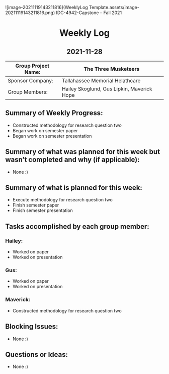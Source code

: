 ![image-20211119143211816](WeeklyLog Template.assets/image-20211119143211816.png) IDC-4942-Capstone – Fall 2021

<center><h1>Weekly Log</h1></center>

<center><h2>2021-11-28</h2></center>

| Group Project Name: | The Three Musketeers                       |
| ------------------- | ------------------------------------------ |
| Sponsor Company:    | Tallahassee Memorial Helathcare            |
| Group Members:      | Hailey Skoglund, Gus Lipkin, Maverick Hope |

## Summary of Weekly Progress:

- Constructed methodology for research question two
- Began work on semester paper
- Began work on semester presentation

## Summary of what was planned for this week but wasn’t completed and why (if applicable):

- None :)

## Summary of what is planned for this week:

- Execute methodology for research question two
- Finish semester paper
- Finish semester presentation

## Tasks accomplished by each group member:

### Hailey:

- Worked on paper
- Worked on presentation

### Gus:

- Worked on paper
- Worked on presentation

### Maverick:

- Constructed methodology for research question two

## Blocking Issues:

- None :)

## Questions or Ideas:

- None :)